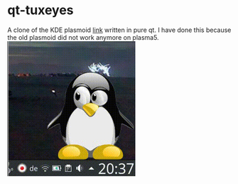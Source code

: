 # qt-tuxeyes
A clone of the KDE plasmoid [link](https://store.kde.org/content/show.php/Tux+Eyes?content=120161) written in pure qt. I have done this because the old plasmoid did not work anymore on plasma5.
![alt text](example.gif)
